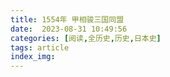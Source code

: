 ```yaml
---
title: 1554年 甲相骏三国同盟
date:  2023-08-31 10:49:56
categories: [阅读,全历史,历史,日本史]
tags: article
index_img: 
---
```


